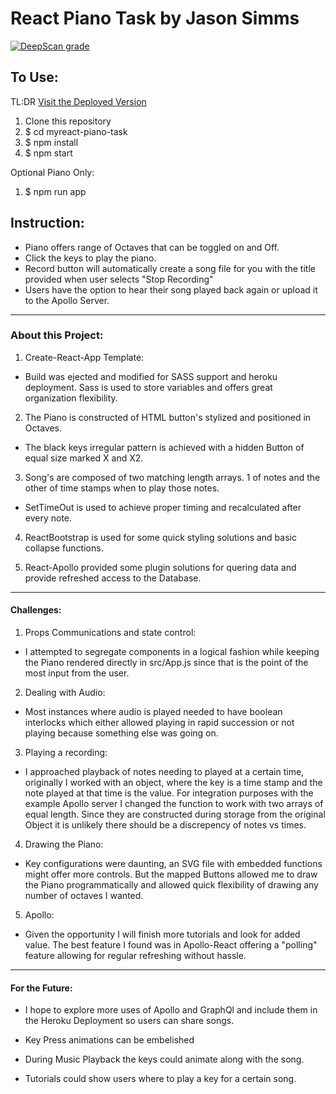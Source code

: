 # React Piano Task by Jason Simms

[![DeepScan grade](https://deepscan.io/api/teams/2472/projects/3588/branches/31874/badge/grade.svg)](https://deepscan.io/dashboard#view=project&tid=2472&pid=3588&bid=31874)

## To Use:

TL:DR [Visit the Deployed Version](https://myreact-piano.herokuapp.com/)

1.  Clone this repository
2.  $ cd myreact-piano-task
3.  $ npm install
4.  $ npm start

Optional Piano Only:

1.  $ npm run app


## Instruction:
- Piano offers range of Octaves that can be toggled on and Off.
- Click the keys to play the piano.
- Record button will automatically create a song file for you with the title provided when user selects "Stop Recording"
- Users have the option to hear their song played back again or upload it to the Apollo Server.

------
### About this Project:
1. Create-React-App Template:
- Build was ejected and modified for SASS support and heroku deployment. Sass is used to store variables and offers great organization flexibility.

2. The Piano is constructed of HTML button's stylized and positioned in Octaves.  
- The black keys irregular pattern is achieved with a hidden Button of equal size marked X and X2.

3. Song's are composed of two matching length arrays. 1 of notes and the other of time stamps when to play those notes.  
- SetTimeOut is used to achieve proper timing and recalculated after every note.

4. ReactBootstrap is used for some quick styling solutions and basic collapse functions.

5. React-Apollo provided some plugin solutions for quering data and provide refreshed access to the Database.

------
#### Challenges:
1. Props Communications and state control:
- I attempted to segregate components in a logical fashion while keeping the Piano rendered directly in src/App.js since that is the point of the most input from the user.

2. Dealing with Audio:
- Most instances where audio is played needed to have boolean interlocks which either allowed playing in rapid succession or not playing because something else was going on.

3. Playing a recording:
- I approached playback of notes needing to played at a certain time, originally I worked with an object, where the key is a time stamp and the note played at that time is the value.  For integration purposes with the example Apollo server I changed the function to work with two arrays of equal length. Since they are constructed during storage from the original Object it is unlikely there should be a discrepency of notes vs times.

4. Drawing the Piano:
- Key configurations were daunting, an SVG file with embedded functions might offer more controls.  But the mapped Buttons allowed me to draw the Piano programmatically and allowed quick flexibility of drawing any number of octaves I wanted.

5. Apollo:
- Given the opportunity I will finish more tutorials and look for added value.  The best feature I found was in Apollo-React offering a "polling" feature allowing for regular refreshing without hassle.

------
#### For the Future:
- I hope to explore more uses of Apollo and GraphQl and include them in the Heroku Deployment so users can share songs.

- Key Press animations can be embelished

- During Music Playback the keys could animate along with the song.

- Tutorials could show users where to play a key for a certain song.



